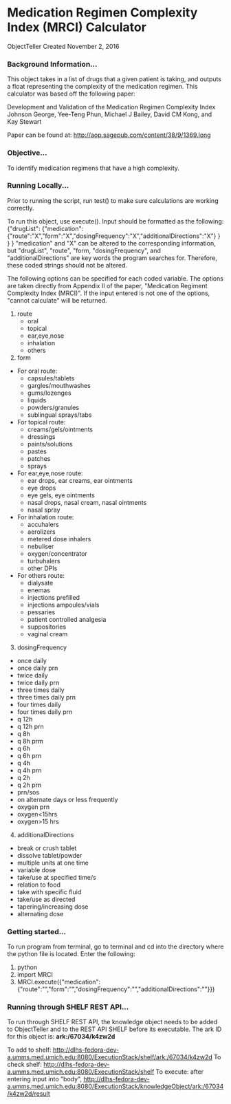 # Medication Regimen Complexity Index (MRCI) Calculator
ObjectTeller
Created November 2, 2016

### Background Information...
This object takes in a list of drugs that a given patient is taking, and outputs a float representing the complexity of the medication regimen. This calculator was based off the following paper:

Development and Validation of the Medication Regimen Complexity Index
Johnson George, Yee-Teng Phun, Michael J Bailey, David CM Kong, and Kay Stewart

Paper can be found at: http://aop.sagepub.com/content/38/9/1369.long

### Objective...
To identify medication regimens that have a high complexity.

### Running Locally...
Prior to running the script, run test() to make sure calculations are working correctly.

To run this object, use execute(). Input should be formatted as the following:
  {"drugList":
      {"medication":
          {"route":"X","form":"X","dosingFrequency":"X","additionalDirections":"X"}
          }
        }
    }
"medication" and "X" can be altered to the corresponding information, but "drugList", "route", "form, "dosingFrequency", and "additionalDirections" are key words the program searches for. Therefore, these coded strings should not be altered.

The following options can be specified for each coded variable. The options are taken directly from Appendix II of the paper, "Medication Regiment Complexity Index (MRCI)". If the input entered is not one of the options, "cannot calculate" will be returned.

1. route
    - oral
    - topical
    - ear,eye,nose
    - inhalation
    - others
2. form
  - For oral route:
      - capsules/tablets
      - gargles/mouthwashes
      - gums/lozenges
      - liquids
      - powders/granules
      - sublingual sprays/tabs
  - For topical route:
      - creams/gels/ointments
      - dressings
      - paints/solutions
      - pastes
      - patches
      - sprays
  - For ear,eye,nose route:
      - ear drops, ear creams, ear ointments
      - eye drops
      - eye gels, eye ointments
      - nasal drops, nasal cream, nasal ointments
      - nasal spray
  - For inhalation route:
      - accuhalers
      - aerolizers
      - metered dose inhalers
      - nebuliser
      - oxygen/concentrator
      - turbuhalers
      - other DPIs
  - For others route:
      - dialysate
      - enemas
      - injections prefilled
      - injections ampoules/vials
      - pessaries
      - patient controlled analgesia
      - suppositories
      - vaginal cream
3. dosingFrequency
  - once daily
  - once daily prn
  - twice daily
  - twice daily prn
  - three times daily
  - three times daily prn
  - four times daily
  - four times daily prn
  - q 12h
  - q 12h prn
  - q 8h
  - q 8h prm
  - q 6h
  - q 6h prn
  - q 4h
  - q 4h prn
  - q 2h
  - q 2h prn
  - prn/sos
  - on alternate days or less frequently
  - oxygen prn
  - oxygen<15hrs
  - oxygen>15 hrs
4. additionalDirections
  - break or crush tablet
  - dissolve tablet/powder
  - multiple units at one time
  - variable dose
  - take/use at specified time/s
  - relation to food
  - take with specific fluid
  - take/use as directed
  - tapering/increasing dose
  - alternating dose


### Getting started...
  To run program from terminal, go to terminal and cd into the directory where the python file is located. Enter the following:
  1. python
  2. import MRCI
  3. MRCI.execute({"medication":{"route":"","form":"","dosingFrequency":"","additionalDirections":""}})

### Running through SHELF REST API...
  To run through SHELF REST API, the knowledge object needs to be added to ObjectTeller and to the REST API SHELF before its executable.
  The ark ID for this object is: **ark:/67034/k4zw2d**

  To add to shelf: http://dlhs-fedora-dev-a.umms.med.umich.edu:8080/ExecutionStack/shelf/ark:/67034/k4zw2d
  To check shelf: http://dlhs-fedora-dev-a.umms.med.umich.edu:8080/ExecutionStack/shelf
  To execute: after entering input into "body", http://dlhs-fedora-dev-a.umms.med.umich.edu:8080/ExecutionStack/knowledgeObject/ark:/67034/k4zw2d/result
